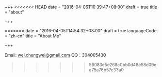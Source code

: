 +++
<<<<<<< HEAD
date = "2016-04-06T10:39:47+08:00"
draft = true
title = "about"

+++

=======
date = "2016-04-05T14:54:32+08:00"
draft = true
languageCode = "zh-cn"
title = "About Me"

+++

Email: wei.chungwei@gmail.com
QQ：304005430 
>>>>>>> 59083e5e268c0bb0d48e58d09ea75a76b57c33a0
